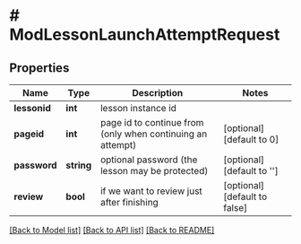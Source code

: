# # ModLessonLaunchAttemptRequest

## Properties

Name | Type | Description | Notes
------------ | ------------- | ------------- | -------------
**lessonid** | **int** | lesson instance id |
**pageid** | **int** | page id to continue from (only when continuing an attempt) | [optional] [default to 0]
**password** | **string** | optional password (the lesson may be protected) | [optional] [default to '']
**review** | **bool** | if we want to review just after finishing | [optional] [default to false]

[[Back to Model list]](../../README.md#models) [[Back to API list]](../../README.md#endpoints) [[Back to README]](../../README.md)
